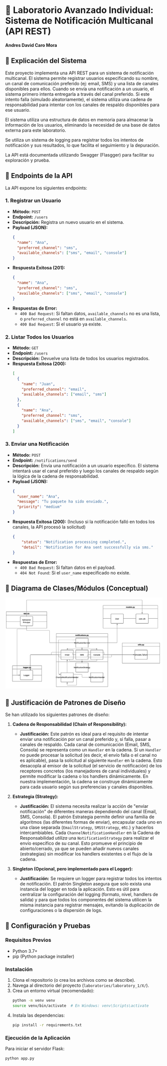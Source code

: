 # 🧪 Laboratorio Avanzado Individual: Sistema de Notificación Multicanal (API REST)

**Andres David Caro Mora**

## 📝 Explicación del Sistema

Este proyecto implementa una API REST para un sistema de notificación multicanal. El sistema permite registrar usuarios especificando su nombre, un canal de comunicación preferido (ej: email, SMS) y una lista de canales disponibles para ellos. Cuando se envía una notificación a un usuario, el sistema primero intenta entregarla a través del canal preferido. Si este intento falla (simulado aleatoriamente), el sistema utiliza una cadena de responsabilidad para intentar con los canales de respaldo disponibles para ese usuario.

El sistema utiliza una estructura de datos en memoria para almacenar la información de los usuarios, eliminando la necesidad de una base de datos externa para este laboratorio.

Se utiliza un sistema de logging para registrar todos los intentos de notificación y sus resultados, lo que facilita el seguimiento y la depuración.

La API está documentada utilizando Swagger (Flasgger) para facilitar su exploración y prueba.

## 🔧 Endpoints de la API

La API expone los siguientes endpoints:

### 1. Registrar un Usuario

* **Método:** `POST`
* **Endpoint:** `/users`
* **Descripción:** Registra un nuevo usuario en el sistema.
* **Payload (JSON):**
    ```json
    {
      "name": "Ana",
      "preferred_channel": "sms",
      "available_channels": ["sms", "email", "console"]
    }
    ```
* **Respuesta Exitosa (201):**
    ```json
    {
      "name": "Ana",
      "preferred_channel": "sms",
      "available_channels": ["sms", "email", "console"]
    }
    ```
* **Respuestas de Error:**
    * `400 Bad Request`: Si faltan datos, `available_channels` no es una lista, o `preferred_channel` no está en `available_channels`.
    * `400 Bad Request`: Si el usuario ya existe.


### 2. Listar Todos los Usuarios

* **Método:** `GET`
* **Endpoint:** `/users`
* **Descripción:** Devuelve una lista de todos los usuarios registrados.
* **Respuesta Exitosa (200):**
    ```json
    [
      {
        "name": "Juan",
        "preferred_channel": "email",
        "available_channels": ["email", "sms"]
      },
      {
        "name": "Ana",
        "preferred_channel": "sms",
        "available_channels": ["sms", "email", "console"]
      }
    ]
    ```

### 3. Enviar una Notificación

* **Método:** `POST`
* **Endpoint:** `/notifications/send`
* **Descripción:** Envía una notificación a un usuario específico. El sistema intentará usar el canal preferido y luego los canales de respaldo según la lógica de la cadena de responsabilidad.
* **Payload (JSON):**
    ```json
    {
      "user_name": "Ana",
      "message": "Tu paquete ha sido enviado.",
      "priority": "medium"
    }
    ```
* **Respuesta Exitosa (200):** (Incluso si la notificación falló en todos los canales, la API procesó la solicitud)
    ```json
    {
        "status": "Notification processing completed.",
        "detail": "Notification for Ana sent successfully via sms."
    }
    ```
* **Respuestas de Error:**
    * `400 Bad Request`: Si faltan datos en el payload.
    * `404 Not Found`: Si el `user_name` especificado no existe.

## 📐 Diagrama de Clases/Módulos (Conceptual)
![Diagrama](Diagrama.png)


## 🎨 Justificación de Patrones de Diseño

Se han utilizado los siguientes patrones de diseño:

1.  **Cadena de Responsabilidad (Chain of Responsibility):**
    * **Justificación:** Este patrón es ideal para el requisito de intentar enviar una notificación por un canal preferido y, si falla, pasar a canales de respaldo. Cada canal de comunicación (Email, SMS, Consola) se representa como un `Handler` en la cadena. Si un `Handler` no puede procesar la solicitud (es decir, el envío falla o el canal no es aplicable), pasa la solicitud al siguiente `Handler` en la cadena. Esto desacopla al emisor de la solicitud (el servicio de notificación) de los receptores concretos (los manejadores de canal individuales) y permite modificar la cadena o los handlers dinámicamente. En nuestra implementación, la cadena se construye dinámicamente para cada usuario según sus preferencias y canales disponibles.

2.  **Estrategia (Strategy):**
    * **Justificación:** El sistema necesita realizar la acción de "enviar notificación" de diferentes maneras dependiendo del canal (Email, SMS, Consola). El patrón Estrategia permite definir una familia de algoritmos (las diferentes formas de enviar), encapsular cada uno en una clase separada (`EmailStrategy`, `SMSStrategy`, etc.) y hacerlos intercambiables. Cada `ChannelNotificationHandler` en la Cadena de Responsabilidad *utiliza* una `NotificationStrategy` para realizar el envío específico de su canal. Esto promueve el principio de abierto/cerrado, ya que se pueden añadir nuevos canales (estrategias) sin modificar los handlers existentes o el flujo de la cadena.

3.  **Singleton (Opcional, pero implementado para el Logger):**
    * **Justificación:** Se requiere un logger para registrar todos los intentos de notificación. El patrón Singleton asegura que solo exista una instancia del logger en toda la aplicación. Esto es útil para centralizar la configuración del logging (formato, nivel, handlers de salida) y para que todos los componentes del sistema utilicen la misma instancia para registrar mensajes, evitando la duplicación de configuraciones o la dispersión de logs.

## 🚀 Configuración y Pruebas

### Requisitos Previos

* Python 3.7+
* pip (Python package installer)

### Instalación

1.  Clona el repositorio (o crea los archivos como se describe).
2.  Navega al directorio del proyecto (`laboratories/laboratory_1/X/`).
3.  Crea un entorno virtual (recomendado):
    ```bash
    python -m venv venv
    source venv/bin/activate  # En Windows: venv\Scripts\activate
    ```
4.  Instala las dependencias:
    ```bash
    pip install -r requirements.txt
    ```

### Ejecución de la Aplicación

Para iniciar el servidor Flask:
```bash
python app.py